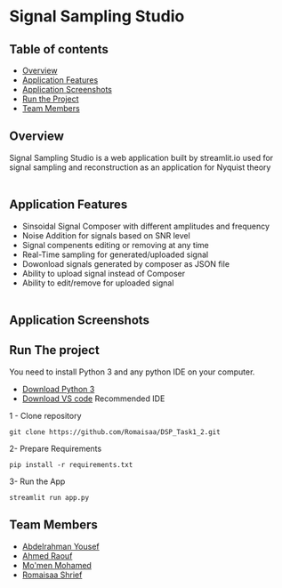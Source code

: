 # Signal Sampling Studio

## Table of contents

- [Overview](#overview)
- [Application Features](#application-features)
- [Application Screenshots](#application-screenshots)
- [Run the Project](#run-the-project)
- [Team Members](#team-members)

## Overview

Signal Sampling Studio is a web application built by streamlit.io used for signal sampling and reconstruction as an application for Nyquist theory
<br>
<br>

## Application Features

- Sinsoidal Signal Composer with different amplitudes and frequency
- Noise Addition for signals based on SNR level
- Signal compenents editing or removing at any time
- Real-Time sampling for generated/uploaded signal
- Dowonload signals generated by composer as JSON file
- Ability to upload signal instead of Composer
- Ability to edit/remove for uploaded signal
  <br>
  <br>

## Application Screenshots

<!-- Here Screenshots with declaration or working gif -->

## Run The project

You need to install Python 3 and any python IDE on your computer.

- [Download Python 3](https://www.python.org/downloads/)
- [Download VS code](hhttps://code.visualstudio.com/download) Recommended IDE

1 - Clone repository

```shell
git clone https://github.com/Romaisaa/DSP_Task1_2.git
```

2- Prepare Requirements

```shell
pip install -r requirements.txt
```

3- Run the App

```shell
streamlit run app.py
```

## Team Members

- [Abdelrahman Yousef](https://github.com/Abdelrahman-Yousef)
- [Ahmed Raouf](https://github.com/AhmedRaouf481)
- [Mo'men Mohamed](https://github.com/momen882001)
- [Romaisaa Shrief](https://github.com/Romaisaa)
